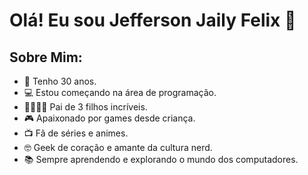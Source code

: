 # Olá! Eu sou Jefferson Jaily Felix 👋

## Sobre Mim:
- 🎉 Tenho 30 anos.
- 💻 Estou começando na área de programação.
- 👨‍👩‍👧‍👦 Pai de 3 filhos incríveis.
- 🎮 Apaixonado por games desde criança.
- 📺 Fã de séries e animes.
- 🤓 Geek de coração e amante da cultura nerd.
- 📚 Sempre aprendendo e explorando o mundo dos computadores.
